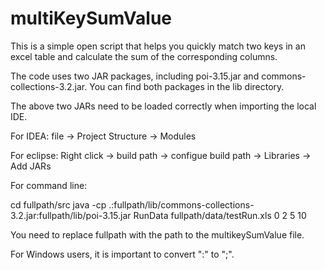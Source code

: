 # multiKeySumValue

This is a simple open script that helps you quickly match two keys in an excel table and calculate the sum of the corresponding columns.

The code uses two JAR packages, including poi-3.15.jar and commons-collections-3.2.jar. You can find both packages in the lib directory.

The above two JARs need to be loaded correctly when importing the local IDE.

For IDEA: file -> Project Structure -> Modules

For eclipse: Right click -> build path -> configue build path -> Libraries -> Add JARs

For command line: 

cd fullpath/src 
java -cp .:fullpath/lib/commons-collections-3.2.jar:fullpath/lib/poi-3.15.jar RunData fullpath/data/testRun.xls 0 2 5 10

You need to replace fullpath with the path to the multikeySumValue file.

For Windows users, it is important to convert ":" to ";".
